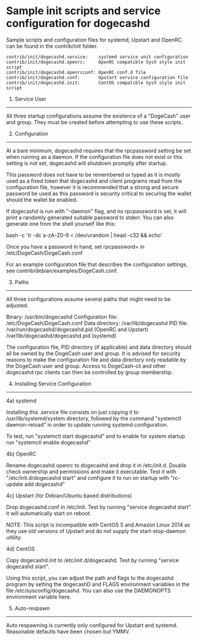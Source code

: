 Sample init scripts and service configuration for dogecashd
==========================================================

Sample scripts and configuration files for systemd, Upstart and OpenRC
can be found in the contrib/init folder.

    contrib/init/dogecashd.service:    systemd service unit configuration
    contrib/init/dogecashd.openrc:     OpenRC compatible SysV style init script
    contrib/init/dogecashd.openrcconf: OpenRC conf.d file
    contrib/init/dogecashd.conf:       Upstart service configuration file
    contrib/init/dogecashd.init:       CentOS compatible SysV style init script

1. Service User
---------------------------------

All three startup configurations assume the existence of a "DogeCash" user
and group.  They must be created before attempting to use these scripts.

2. Configuration
---------------------------------

At a bare minimum, dogecashd requires that the rpcpassword setting be set
when running as a daemon.  If the configuration file does not exist or this
setting is not set, dogecashd will shutdown promptly after startup.

This password does not have to be remembered or typed as it is mostly used
as a fixed token that dogecashd and client programs read from the configuration
file, however it is recommended that a strong and secure password be used
as this password is security critical to securing the wallet should the
wallet be enabled.

If dogecashd is run with "-daemon" flag, and no rpcpassword is set, it will
print a randomly generated suitable password to stderr.  You can also
generate one from the shell yourself like this:

bash -c 'tr -dc a-zA-Z0-9 < /dev/urandom | head -c32 && echo'

Once you have a password in hand, set rpcpassword= in /etc/DogeCash/DogeCash.conf

For an example configuration file that describes the configuration settings,
see contrib/debian/examples/DogeCash.conf.

3. Paths
---------------------------------

All three configurations assume several paths that might need to be adjusted.

Binary:              /usr/bin/dogecashd
Configuration file:  /etc/DogeCash/DogeCash.conf
Data directory:      /var/lib/dogecashd
PID file:            /var/run/dogecashd/dogecashd.pid (OpenRC and Upstart)
                     /var/lib/dogecashd/dogecashd.pid (systemd)

The configuration file, PID directory (if applicable) and data directory
should all be owned by the DogeCash user and group.  It is advised for security
reasons to make the configuration file and data directory only readable by the
DogeCash user and group.  Access to DogeCash-cli and other dogecashd rpc clients
can then be controlled by group membership.

4. Installing Service Configuration
-----------------------------------

4a) systemd

Installing this .service file consists on just copying it to
/usr/lib/systemd/system directory, followed by the command
"systemctl daemon-reload" in order to update running systemd configuration.

To test, run "systemctl start dogecashd" and to enable for system startup run
"systemctl enable dogecashd"

4b) OpenRC

Rename dogecashd.openrc to dogecashd and drop it in /etc/init.d.  Double
check ownership and permissions and make it executable.  Test it with
"/etc/init.d/dogecashd start" and configure it to run on startup with
"rc-update add dogecashd"

4c) Upstart (for Debian/Ubuntu based distributions)

Drop dogecashd.conf in /etc/init.  Test by running "service dogecashd start"
it will automatically start on reboot.

NOTE: This script is incompatible with CentOS 5 and Amazon Linux 2014 as they
use old versions of Upstart and do not supply the start-stop-daemon uitility.

4d) CentOS

Copy dogecashd.init to /etc/init.d/dogecashd. Test by running "service dogecashd start".

Using this script, you can adjust the path and flags to the dogecashd program by
setting the dogecashD and FLAGS environment variables in the file
/etc/sysconfig/dogecashd. You can also use the DAEMONOPTS environment variable here.

5. Auto-respawn
-----------------------------------

Auto respawning is currently only configured for Upstart and systemd.
Reasonable defaults have been chosen but YMMV.
